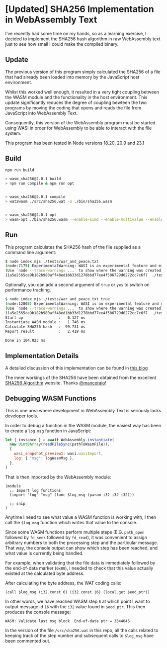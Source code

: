 # [Updated] SHA256 Implementation in WebAssembly Text

I've recently had some time on my hands, so as a learning exercise, I decided to implement the SHA256 hash algorithm in raw WebAssembly text just to see how small I could make the compiled binary.

## Update

The previous version of this program simply calculated the SHA256 of a file that had already been loaded into memory by the JavaScript host environment.

Whilst this worked well enough, it resulted in a very tight coupling between the WASM module and the functionality in the host environment.
This update significantly reduces the degree of coupling bewteen the two programs by moving the coding that opens and reads the file from JavaScript into WebAssembly Text.

Consequently, this version of the WebAssembly program must be started using WASI in order for WebAssembly to be able to interact with the file system.

This program has been tested in Node versions 18.20, 20.9 and 23.1

## Build

```bash
npm run build

> wasm_sha256@2.0.1 build
> npm run compile & npm run opt


> wasm_sha256@2.0.1 compile
> wat2wasm ./src/sha256.wat -o ./bin/sha256.wasm


> wasm_sha256@2.0.1 opt
> wasm-opt ./bin/sha256.wasm --enable-simd --enable-multivalue --enable-bulk-memory -O4 -o ./bin/sha256_opt.wasm
```

## Run

This program calculates the SHA256 hash of the file supplied as a command line argument:

```bash
$ node index.mjs ./tests/war_and_peace.txt
(node:7175) ExperimentalWarning: WASI is an experimental feature and might change at any time
(Use `node --trace-warnings ...` to show where the warning was created)
11a5e2565ce9b182b980aff48ed1bb33d1278bbd77ee4f506729d0272cc7c6f7  ./tests/war_and_peace.txt
```

Optionally, you can add a second argument of `true` or `yes` to switch on performance tracking.

```bash
$ node index.mjs ./tests/war_and_peace.txt true
(node:12805) ExperimentalWarning: WASI is an experimental feature and might change at any time
(Use `node --trace-warnings ...` to show where the warning was created)
11a5e2565ce9b182b980aff48ed1bb33d1278bbd77ee4f506729d0272cc7c6f7  ./tests/war_and_peace.txt
Start up                :   0.127 ms
Instantiate WASM module :   1.746 ms
Calculate SHA256 hash   :  99.731 ms
Report result           :   2.419 ms

Done in 104.023 ms
```

## Implementation Details

A detailed discussion of this implementation can be found in [this blog](https://awesome.red-badger.com/chriswhealy/sha256-webassembly)

The inner workings of the SHA256 have been obtained from the excellent [SHA256 Algorithm](https://sha256algorithm.com/) website.
Thanks [@manceraio](https://twitter.com/manceraio)!

## Debugging WASM Functions

This is one area where development in WebAssembly Text is seriously lacks developer tools.

In order to debug a function in the WASM module, the easiest way has been to create a `log.msg` function in JavaScript:

```javascript
let { instance } = await WebAssembly.instantiate(
  new Uint8Array(readFileSync(pathToWasmFile)),
  {
    wasi_snapshot_preview1: wasi.wasiImport,
    log: { "msg": logWasmMsg },
  },
)
```

That is then imported by the WebAssembly module:

```wat
(module
  ;; Import log functions
  (import "log" "msg" (func $log_msg (param i32 i32 i32)))

  ;; snip
)
```

Anytime I need to see what value a WASM function is working with, I then call the `$log_msg` function which writes that value to the console.

Since some WASM functions perform multiple steps (E.G. `path_open` followed by `fd_seek` followed by `fd_read`), it was convenient to assign arbitrary numbers to both the processing step and the particular message.
That way, the console output can show which step has been reached, and what value is currently being handled.

For example, when validating that the file data is immediately followed by the end-of-data marker (`0x80`), I needed to check that this value actually existed at the calculated byte address.

After calculating the byte address, the WAT coding calls:

```wat
(call $log_msg (i32.const 6) (i32.const 16) (local.get $eod_ptr))
```

In other words, we have reached WASM step `6` at which point I want to output message id `16` with the `i32` value found in `$eod_ptr`.
This then produces the console message:

```
WASM: Validate last msg block  End-of-data ptr = 3344045
```

In the version of the file `/src/sha256.wat` in this repo, all the calls related to keeping track of the step number and subsequent calls to `$log_msg` have been commented out.
